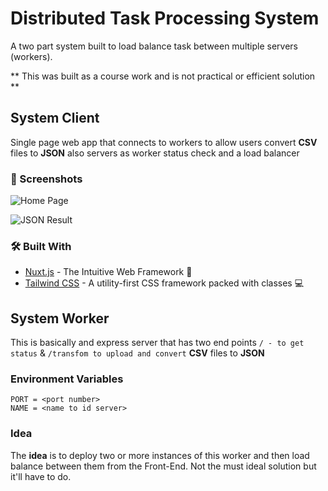 # Distributed Task Processing System

A two part system built to load balance task between multiple servers (workers).

** This was built as a course work and is not practical or efficient solution **

## System Client

Single page web app that connects to workers to allow users convert **CSV** files to **JSON**
also servers as worker status check and a load balancer

### 📸 Screenshots

![Home Page](https://i.imgur.com/tonflq6.png "Home Page")

![JSON Result](https://i.imgur.com/K5I9pQ8.png "JSON Result")

### 🛠️ Built With

- [Nuxt.js](https://nuxtjs.org/) - The Intuitive Web Framework 🚀
- [Tailwind CSS](https://tailwindcss.com/) - A utility-first CSS framework packed with classes 💻

## System Worker

This is basically and express server that has two end points `/ - to get status` & `/transfom to upload and convert` **CSV** files to **JSON**

### Environment Variables

```env
PORT = <port number>
NAME = <name to id server>
```

### Idea

The **idea** is to deploy two or more instances of this worker and then load balance between them from the Front-End.
Not the must ideal solution but it'll have to do.
